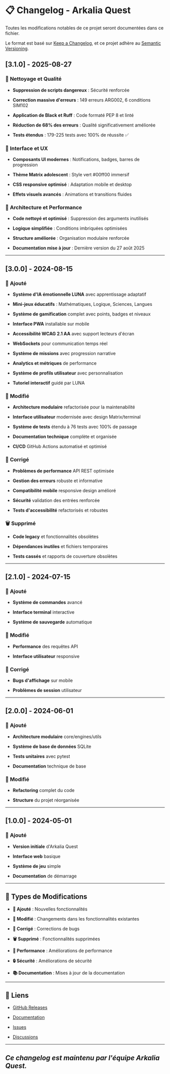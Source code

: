 

# 📋 Changelog - Arkalia Quest


Toutes les modifications notables de ce projet seront documentées dans ce fichier.

Le format est basé sur [Keep a Changelog](https://keepachangelog.com/fr/1.0.0/),
et ce projet adhère au [Semantic Versioning](https://semver.org/lang/fr/).


## [3.1.0] - 2025-08-27



### 🧹 **Nettoyage et Qualité**



- **Suppression de scripts dangereux** : Sécurité renforcée



- **Correction massive d'erreurs** : 149 erreurs ARG002, 6 conditions SIM102



- **Application de Black et Ruff** : Code formaté PEP 8 et linté



- **Réduction de 68% des erreurs** : Qualité significativement améliorée



- **Tests étendus** : 179-225 tests avec 100% de réussite ✅



### 🎨 **Interface et UX**



- **Composants UI modernes** : Notifications, badges, barres de progression



- **Thème Matrix adolescent** : Style vert #00ff00 immersif



- **CSS responsive optimisé** : Adaptation mobile et desktop



- **Effets visuels avancés** : Animations et transitions fluides



### 🔧 **Architecture et Performance**



- **Code nettoyé et optimisé** : Suppression des arguments inutilisés



- **Logique simplifiée** : Conditions imbriquées optimisées



- **Structure améliorée** : Organisation modulaire renforcée



- **Documentation mise à jour** : Dernière version du 27 août 2025


---


## [3.0.0] - 2024-08-15



### 🎉 **Ajouté**



- **Système d'IA émotionnelle LUNA** avec apprentissage adaptatif



- **Mini-jeux éducatifs** : Mathématiques, Logique, Sciences, Langues



- **Système de gamification** complet avec points, badges et niveaux



- **Interface PWA** installable sur mobile



- **Accessibilité WCAG 2.1 AA** avec support lecteurs d'écran



- **WebSockets** pour communication temps réel



- **Système de missions** avec progression narrative



- **Analytics et métriques** de performance



- **Système de profils utilisateur** avec personnalisation



- **Tutoriel interactif** guidé par LUNA



### 🔧 **Modifié**



- **Architecture modulaire** refactorisée pour la maintenabilité



- **Interface utilisateur** modernisée avec design Matrix/terminal



- **Système de tests** étendu à 76 tests avec 100% de passage



- **Documentation technique** complète et organisée



- **CI/CD** GitHub Actions automatisé et optimisé



### 🐛 **Corrigé**



- **Problèmes de performance** API REST optimisée



- **Gestion des erreurs** robuste et informative



- **Compatibilité mobile** responsive design amélioré



- **Sécurité** validation des entrées renforcée



- **Tests d'accessibilité** refactorisés et robustes



### 🗑️ **Supprimé**



- **Code legacy** et fonctionnalités obsolètes



- **Dépendances inutiles** et fichiers temporaires



- **Tests cassés** et rapports de couverture obsolètes


---


## [2.1.0] - 2024-07-15



### 🎉 **Ajouté**



- **Système de commandes** avancé



- **Interface terminal** interactive



- **Système de sauvegarde** automatique



### 🔧 **Modifié**



- **Performance** des requêtes API



- **Interface utilisateur** responsive



### 🐛 **Corrigé**



- **Bugs d'affichage** sur mobile



- **Problèmes de session** utilisateur


---


## [2.0.0] - 2024-06-01



### 🎉 **Ajouté**



- **Architecture modulaire** core/engines/utils



- **Système de base de données** SQLite



- **Tests unitaires** avec pytest



- **Documentation** technique de base



### 🔧 **Modifié**



- **Refactoring** complet du code



- **Structure** du projet réorganisée


---


## [1.0.0] - 2024-05-01



### 🎉 **Ajouté**



- **Version initiale** d'Arkalia Quest



- **Interface web** basique



- **Système de jeu** simple



- **Documentation** de démarrage


---


## 📝 **Types de Modifications**



- **🎉 Ajouté** : Nouvelles fonctionnalités



- **🔧 Modifié** : Changements dans les fonctionnalités existantes



- **🐛 Corrigé** : Corrections de bugs



- **🗑️ Supprimé** : Fonctionnalités supprimées



- **🚀 Performance** : Améliorations de performance



- **🔒 Sécurité** : Améliorations de sécurité



- **📚 Documentation** : Mises à jour de la documentation


---


## 🔗 **Liens**



- [GitHub Releases](https://github.com/arkalia-luna-system/arkalia-quest/releases)



- [Documentation](https://github.com/arkalia-luna-system/arkalia-quest/docs)



- [Issues](https://github.com/arkalia-luna-system/arkalia-quest/issues)



- [Discussions](https://github.com/arkalia-luna-system/arkalia-quest/discussions)


---

## *Ce changelog est maintenu par l'équipe Arkalia Quest.*
